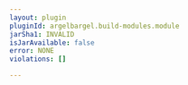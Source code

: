 ```yaml
---
layout: plugin
pluginId: argelbargel.build-modules.module
jarSha1: INVALID
isJarAvailable: false
error: NONE
violations: []

---
```

